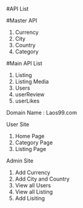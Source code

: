 
#API List

#Master API

1. Currency 
2. City
3. Country
4. Category

#Main API List

1. Listing 
2. Listing Media 
3. Users
4. userReview
5. userLikes

Domain Name : Laos99.com

User Site 

1. Home Page
2. Category Page
3. Listing Page

Admin Site 

1. Add Currency
2. Add City and Country
3. View all Users
4. View all Listing
5. Add Lisiting 









